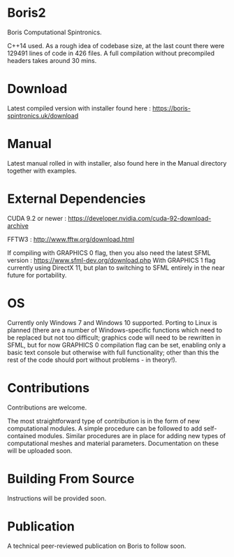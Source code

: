 # Boris2

Boris Computational Spintronics.

C++14 used. 
As a rough idea of codebase size, at the last count there were 129491 lines of code in 426 files. A full compilation without precompiled headers takes around 30 mins.

# Download

Latest compiled version with installer found here : https://boris-spintronics.uk/download

# Manual

Latest manual rolled in with installer, also found here in the Manual directory together with examples. 

# External Dependencies

CUDA 9.2 or newer : https://developer.nvidia.com/cuda-92-download-archive

FFTW3 : http://www.fftw.org/download.html

If compiling with GRAPHICS 0 flag, then you also need the latest SFML version : https://www.sfml-dev.org/download.php
With GRAPHICS 1 flag currently using DirectX 11, but plan to switching to SFML entirely in the near future for portability.

# OS

Currently only Windows 7 and Windows 10 supported. Porting to Linux is planned (there are a number of Windows-specific functions which need to be replaced but not too difficult; graphics code will need to be rewritten in SFML, but for now GRAPHICS 0 compilation flag can be set, enabling only a basic text console but otherwise with full functionality; other than this the rest of the code should port without problems - in theory!).

# Contributions

Contributions are welcome. 

The most straightforward type of contribution is in the form of new computational modules. A simple procedure can be followed to add self-contained modules. Similar procedures are in place for adding new types of computational meshes and material parameters. Documentation on these will be uploaded soon.

# Building From Source

Instructions will be provided soon.

# Publication

A technical peer-reviewed publication on Boris to follow soon.
